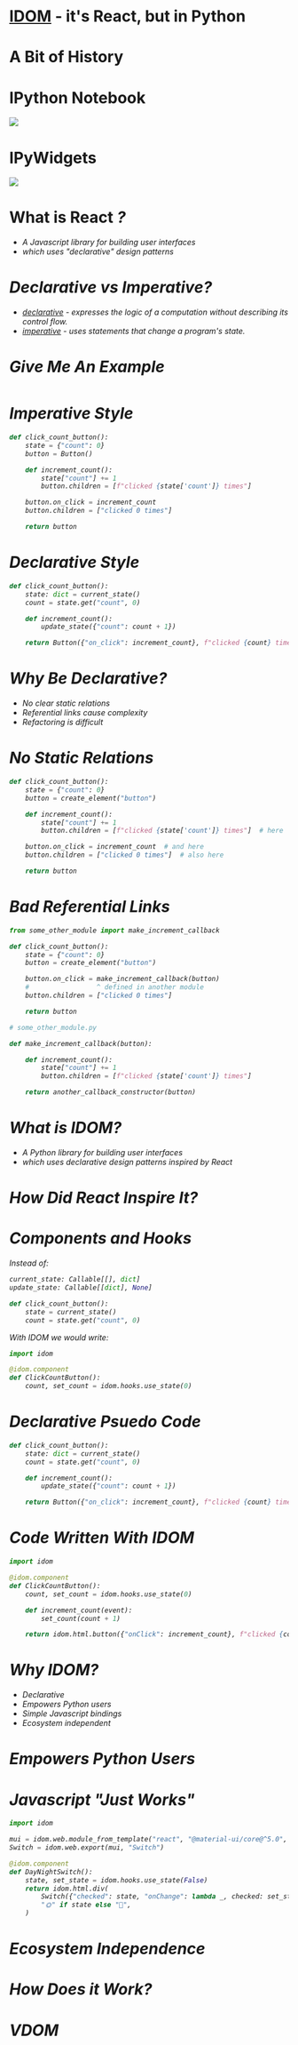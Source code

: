 <span data-idom="views.header"/>

# <a href="https://github.com/idom-team/idom" target="_blank">IDOM</a> - it's React, but in Python

<!--
- not WS afiliated
- IDOM stands for Interactive-DOM (Document Object Model)
- social and slide links at the end

-->

# A Bit of History


# IPython Notebook

<img src="https://github.com/rmorshea/talks/raw/master/idom/what-is-idom/static/ipython-notebook.png" />

<!--

~2010-2012

The browser was becoming the OS of the internet.

Python, being a backend language had to adapt.

Did so in the form of the IPython Notebook, now Jupyter

-->

# IPyWidgets

<img src="https://github.com/rmorshea/talks/raw/master/idom/what-is-idom/static/ipywidgets-contributors.png" />


# What is React <a href="https://reactjs.org/" target="_blank"><i class="fab fa-react" /></a>?

- A Javascript library for building user interfaces
- which uses "declarative" design patterns

<!--

refer to title of talk "it's React"

ASK: "how many know React"
ASK: "how many know what declarative means"

no doubt many have heard, but also many probably haven't used
we're going to briefly touch on React before going deeper

-->

# Declarative vs Imperative?

- [declarative](https://en.wikipedia.org/wiki/Declarative_programming) - expresses the logic of a computation without describing its control flow.
- [imperative](https://en.wikipedia.org/wiki/Imperative_programming) - uses statements that change a program's state.

<!--

- according to wikipedia...

- means that:
  - describe state of app at each step
  - the programming framework handles transitions

- another way:
  - describe app in state A and B
  - on change: framework figures out how to get there

-->


# Give Me An Example

<div style="margin-left:20%;margin-top:50px;" >
  <span data-idom="views.click_count" />
</div>

<!--

shows interactive click count button

-->


# Imperative Style

```python
def click_count_button():
    state = {"count": 0}
    button = Button()

    def increment_count():
        state["count"] += 1
        button.children = [f"clicked {state['count']} times"]

    button.on_click = increment_count
    button.children = ["clicked 0 times"]

    return button
```


# Declarative Style


```python
def click_count_button():
    state: dict = current_state()
    count = state.get("count", 0)

    def increment_count():
        update_state({"count": count + 1})

    return Button({"on_click": increment_count}, f"clicked {count} times")
```


# Why Be Declarative?

- No clear static relations
- Referential links cause complexity
- Refactoring is difficult

<!--

- No one place to know structure and behavior of view.
- Callbacks must hold references to all the elements that they will update.
- Last is hard to ship without larger program

-->


# No Static Relations

```python
def click_count_button():
    state = {"count": 0}
    button = create_element("button")

    def increment_count():
        state["count"] += 1
        button.children = [f"clicked {state['count']} times"]  # here

    button.on_click = increment_count  # and here
    button.children = ["clicked 0 times"]  # also here

    return button
```

<!--

structure/behavior defined in more than one place

-->


# Bad Referential Links

```python
from some_other_module import make_increment_callback

def click_count_button():
    state = {"count": 0}
    button = create_element("button")

    button.on_click = make_increment_callback(button)
    #                 ^ defined in another module
    button.children = ["clicked 0 times"]

    return button
```

```python
# some_other_module.py

def make_increment_callback(button):

    def increment_count():
        state["count"] += 1
        button.children = [f"clicked {state['count']} times"]

    return another_callback_constructor(button)
```

<!--

imagine that we start to develop this
what if the increment callback became more complex
we might create some constructor for the callback
and move the constructor into another module
now description of view evolution is scattered across the callstack

-->


# What is IDOM?

- A Python library for building user interfaces
- which uses declarative design patterns inspired by React

<!--

Ok, now that we've got some context under out belt
what is IDOM?
Well hopefully these bullets make sense now.

-->


# How Did React Inspire It?

<!--

The main thing we took where the
- functional components
- hooks

-->


# Components and Hooks

Instead of:

```python
current_state: Callable[[], dict]
update_state: Callable[[dict], None]

def click_count_button():
    state = current_state()
    count = state.get("count", 0)
```

With IDOM we would write:

```python
import idom

@idom.component
def ClickCountButton():
    count, set_count = idom.hooks.use_state(0)
```

<!--

- component: encapsulates the state and representation of a view
- hook: allows you to "hook" into the life cycle and state of a component

- use_state hook achieves the same effect
- returns the current state with a callback to update it
- also defines a default value

-->


# Declarative Psuedo Code


```python
def click_count_button():
    state: dict = current_state()
    count = state.get("count", 0)

    def increment_count():
        update_state({"count": count + 1})

    return Button({"on_click": increment_count}, f"clicked {count} times")
```


# Code Written With IDOM

```python
import idom

@idom.component
def ClickCountButton():
    count, set_count = idom.hooks.use_state(0)

    def increment_count(event):
        set_count(count + 1)

    return idom.html.button({"onClick": increment_count}, f"clicked {count} times")
```


# Why IDOM?

- Declarative
- Empowers Python users
- Simple Javascript bindings
- Ecosystem independent

<!--

we got a sense for what it is

now why should you use it - there are lots of alternatives out there

most assume you have a JS team that can make custom components

Streamlit: state management is restrictive
IpyWidgets: imperative design patterns
complicated JS bindings



- declarative
  - already covered but its an important point
  - many peers rely on imperative design patterns

GO TO NEXT SLIDE

-->


# Empowers Python Users

<span data-idom="views.gallery" />

<!--

- IDOM doesn't limit Python users to high level abstractions
  - You can control the DOM with nearly as much flexibility as a JS dev

-->


# Javascript "Just Works"

```python
import idom

mui = idom.web.module_from_template("react", "@material-ui/core@^5.0", fallback="⌛")
Switch = idom.web.export(mui, "Switch")

@idom.component
def DayNightSwitch():
    state, set_state = idom.hooks.use_state(False)
    return idom.html.div(
        Switch({"checked": state, "onChange": lambda _, checked: set_state(checked)}),
        "🌞" if state else "🌚",
    )
```

<div style="margin-left: 30%">
  <span data-idom="views.day_night_switch" />
</div>


<!--

- When you do need to use Javascript it's easy
  - When you're just experimenting, many things work "out of the box"
  - When you it to be "production-grade" the bindings are simple
  - It's so simple you can do it without build tooling!

-->


# Ecosystem Independence

<span data-idom="views.img" data-file="idom-in-jupyter.gif" />

<!--

- IDOM's peers intentionally or by neccessity lock you into using one set of tools
  - EX. Jupyter Widgets, Plotly, or Streamlit
  - A widget written for one of these tools can't be ported elsewhere
  - One written for IDOM can, in principle be taken anywhere
  - Already supports Juyterpy and Plotly Dash

-->


# How Does it Work?


# VDOM

<span data-idom="views.img" data-file="idom-flow-diagram.svg" />
